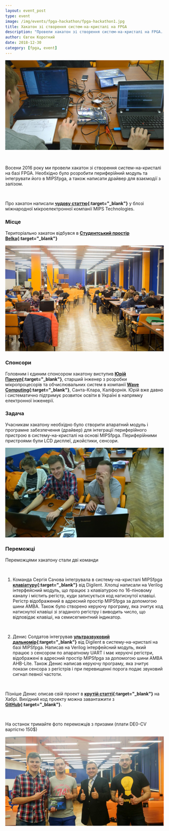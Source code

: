 ```yaml
---
layout: event_post
type: event
image: /img/events/fpga-hackathon/fpga-hackathon1.jpg
title: Хакатон зі створення систем-на-кристалі на FPGA
description: "Провели хакатон зі створення систем-на-кристалі на FPGA. Необхідно було розробити периферійний модуль та інтегрувати його в MIPSfpga, а також написати драйвер для взаємодії з залізом"
author: Євген Короткий
date: 2018-12-30
category: [fpga, event]
---
```


![](/img/events/fpga-hackathon/fpga-hackathon1.jpg)

<br>

Восени 2016 року ми провели хакатон зі створення систем-на-кристалі на базі FPGA. Необхідно було розробити периферійний модуль та інтегрувати його в MIPSfpga, а також написати драйвер для взаємодії з залізом. 

<br>

Про хакатон написали **[чудову статтю](https://www.mips.com/blog/ukraine-mips-fpga-hackathon-success/){:target="_blank"}** у блозі міжнародної мікроелектронної компанії MIPS Technologies.

### Місце

Територіально хакатон відбувся в **[Студентський простір Belka](https://www.facebook.com/belka.space.kpi/){:target="_blank"}**

![](/img/events/fpga-hackathon/fpga-hackathon4.jpg)

### Спонсори

Головним і єдиним спонсором хакатону виступив **[Юрій Панчул](https://www.facebook.com/yuri.panchul){:target="_blank"}**, старший інженер з розробки мікропроцесорів та обчислювальних систем в компанії **[Wave Computing](https://wavecomp.ai){:target="_blank"}**, Санта-Клара, Каліфорнія. Юрій вже давно і систематично підтримує розвиток освіти в Україні в напрямку електронної інженерії.

### Задача

Учасникам хакатону необхідно було створити апаратний модуль і програмне забезпечення (драйвер) для інтеграції периферійного пристрою в систему-на-кристалі на основі MIPSfpga. Периферійними пристроями були LCD дисплеї, джойстики, сенсори.

![](/img/events/fpga-hackathon/fpga-hackathon2.jpg)

### Переможці

Переможцями хакатону стали дві команди

<br>

1) Команда Сергія Сачова інтегрувала в систему-на-кристалі MIPSfpga **[клавіатуру](https://store.digilentinc.com/pmod-kypd-16-button-keypad/){:target="_blank"}** від Digilent. Хлопці написали на Verilog інтерфейсний модуль, що працює з клавіатурою по 16-піновому каналу і містить регістр, куди записується код натиснутої клавіші. Регістр відображений в адресний простір MIPSfpga за допомогою шини AMBA. Також було створено керуючу програму, яка зчитує код натиснутої клавіші зі згаданого регістру і виводить число, що відповідає клавіші, на семисегментний індикатор.

<br>

2) Денис Солдатов інтегрував **[ультразвуковий дальномір](https://store.digilentinc.com/pmodmaxsonar-maxbotix-ultrasonic-range-finder/){:target="_blank"}** від Digilent в систему-на-кристалі на базі MIPSfpga. Написав на Verilog інтерфейсний модуль, який працює з сенсором по апаратному UART і має керуючі регістри, відображені в адресний простір MIPSfpga за допомогою шини AMBA AHB-Lite. Також Денис написав керуючу програму, яка зчитує покази сенсора з регістрів і при перевищенні порога подає звуковий сигнал певної частоти. 

<br>

Пізніше Денис описав свій проект в **[крутій статті](https://habrahabr.ru/post/316770){:target="_blank"}** на Хабрі. Вихідний код проекту можна завантажити з **[GitHub](https://github.com/Denis-Kingit/UltraSonicToMIPSfpga){:target="_blank"}**.

<br>

На останок тримайте фото переможців з призами (плати DE0-CV вартістю 150$)

![](/img/events/fpga-hackathon/fpga-hackathon3.jpg)


